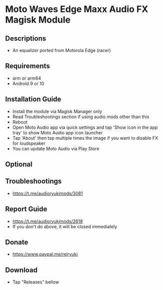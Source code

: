 # Moto Waves Edge Maxx Audio FX Magisk Module

## Descriptions
- An equalizer ported from Motorola Edge (racer)

## Requirements
- arm or arm64
- Android 9 or 10

## Installation Guide
- Install the module via Magisk Manager only
- Read Troubleshootings section if using audio mods other than this
- Reboot
- Open Moto Audio app via quick settings and tap 'Show icon in the app tray' to show Moto Audio app icon launcher
- Tap 'About' then tap multiple times the image if you want to disable FX for loudspeaker
- You can update Moto Audio via Play Store

## Optional

## Troubleshootings
- https://t.me/audioryukimods/3081

## Report Guide
- https://t.me/audioryukimods/2618
- If you don't do above, it will be closed immediately

## Donate
- https://www.paypal.me/reiryuki

## Download
- Tap "Releases" bellow


